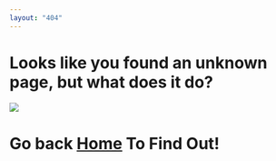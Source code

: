 ```yaml
---
layout: "404"
---
```

<div class="text-center">

<h1> Looks like you found an unknown page, but what does it do? </h1>

<img src="https://i.imgur.com/yYH5YgK.jpg"/>

<h1>Go back <a href="{{site.url}}">Home</a> To Find Out!</h1>

</div>